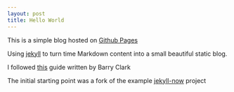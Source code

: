 ```yaml
---
layout: post
title: Hello World
---
```


This is a simple blog hosted on [Github Pages](https://pages.github.com/)

Using [jekyll](https://jekyllrb.com/) to turn time Markdown content into a small beautiful static blog.

I followed [this](https://www.smashingmagazine.com/2014/08/build-blog-jekyll-github-pages/) guide written by Barry Clark

The initial starting point was a fork of the example [jekyll-now](http://www.github.com/barryclark/jekyll-now) project 
